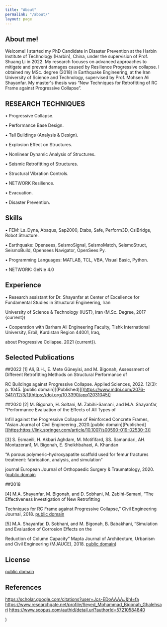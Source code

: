```yaml
---
title: "About"
permalink: "/about/"
layout: page
---
```


## About me!

Welcome! I started my PhD Candidate in Disaster Prevention at the Harbin Institute of Technology (Harbin), China, under the supervision of Prof. Shuang Li in 2022. My research focuses on advanced approaches to mitigate and prevent damages caused by Resilience Progressive collapse. I obtained my MSc. degree (2018) in Earthquake Engineering, at the Iran University of Science and Technology, supervised by Prof. Mohsen Ali Shayanfar. My master's thesis was “New Techniques for Retrofitting of RC Frame against Progressive Collapse”.

## RESEARCH TECHNIQUES

• Progressive Collapse.

• Performance Base Design.

• Tall Buildings (Analysis & Design).

• Explosion Effect on Structures.

• Nonlinear Dynamic Analysis of Structures.

• Seismic Retrofitting of Structures.

• Structural Vibration Controls.

• NETWORK Resilience.

• Evacuation.

• Disaster Prevention.


## Skills 

• FEM: Ls_Dyna, Abaqus, Sap2000, Etabs, Safe, Perform3D, CsiBridge, Robot Structure.


• Earthquake: Opensees, SeismoSignal, SeismoMatch, SeismoStruct, SeismoBuild, Opensees Navigator, OpenSees Py.


• Programming Languages: MATLAB, TCL, VBA, Visual Basic, Python.


• NETWORK: GeNIe 4.0

## Experience 

•	Research assistant for Dr. Shayanfar at Center of Excellence for Fundamental Studies in Structural Engineering, Iran 

University of Science & Technology (IUST), Iran (M.Sc. Degree, 2017 {current}) 


• Cooperation with Barham Ali Engineering Faculty, Tishk International University, Erbil, Kurdistan Region 44001, Iraq, 

about Progressive Collapse. 2021 {current}). 



## Selected Publications
##2022
[1] Ali, B.H., E. Mete Güneyisi, and M. Bigonah, Assessment of Different Retrofitting Methods on Structural Performance of 

RC Buildings against Progressive Collapse. Applied Sciences, 2022. 12(3): p. 1045. [public domain][(Published)][(https://www.mdpi.com/2076-3417/12/3/1](https://doi.org/10.3390/app12031045))


##2020
 [2] M. Bigonah, H. Soltani, M. Zabihi-Samani, and M.A. Shayanfar, “Performance Evaluation of the Effects of All Types of
 
 Infill against the Progressive Collapse of Reinforced Concrete Frames, "Asian Journal of Civil Engineering ,2020.[public domain][Published][[(https:https://link.springer.com/article/10.1007/s00590-019-02530-3)]](https://link.springer.com/article/10.1007/s42107-019-00208-z)

 

[3] S. Esmaeili, H. Akbari Aghdam, M. Motififard, SS. Samandari, AH. Montazeran1, M. Bigonah, E. Sheikhbahaei, A. Khandan 

“A porous polymeric–hydroxyapatite scaffold used for femur fractures treatment: fabrication, analysis, and simulation” 

journal European Journal of Orthopaedic Surgery & Traumatology, 2020. ([public domain]([http://[unlicense.org](https://link.springer.com/article/10.1007/s00590-019-02530-3)/](https://link.springer.com/article/10.1007/s00590-019-02530-3)) 

##2018

[4] M.A. Shayanfar, M. Bigonah, and D. Sobhani, M. Zabihi-Samani, “The Effectiveness Investigation of New Retrofitting 

Techniques for RC Frame against Progressive Collapse,” Civil Engineering Journal, 2018. [public domain]([Published](https://www.civilejournal.org/index.php/cej/article/view/825)) 



[5] M.A. Shayanfar, D. Sobhani, and M. Bigonah, B. Babakhani, “Simulation and Evaluation of Corrosion Effects on the

Reduction of Column Capacity” Mapta Journal of Architecture, Urbanism and Civil Engineering (MJAUCE), 2018. [public domain](https://www.researchgate.net/profile/Mohammad-Bigonah/publication/331873651_Simulation_and_Evaluation_of_Corrosion_Effects_on_the_Reduction_of_Column_Capacity/links/5c910d9b299bf14e7e8672ef/Simulation-and-Evaluation-of-Corrosion-Effects-on-the-Reduction-of-Column-Capacity.pdf))




## License

[public domain](http://unlicense.org/)

## References

https://scholar.google.com/citations?user=Jcs-EDoAAAAJ&hl=fa 
https://www.researchgate.net/profile/Seyed_Mohammad_Bigonah_Ghalehsari 
https://www.scopus.com/authid/detail.uri?authorId=57210584840

)
